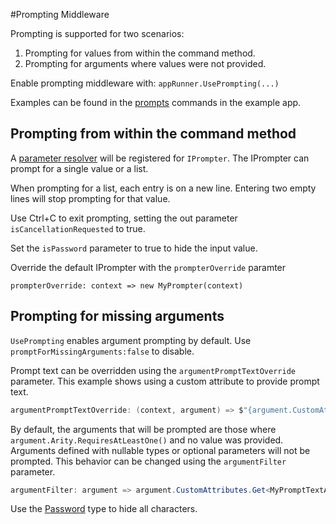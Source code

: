 #Prompting Middleware

Prompting is supported for two scenarios:

1. Prompting for values from within the command method.
2. Prompting for arguments where values were not provided. 

Enable prompting middleware with: `appRunner.UsePrompting(...)`

Examples can be found in the [prompts](https://github.com/bilal-fazlani/commanddotnet/blob/beta-v3/master/CommandDotNet.Example/Commands/Prompts.cs) 
commands in the example app.

## Prompting from within the command method

A [parameter resolver](parameter-resolvers.md) will be registered for `IPrompter`.
The IPrompter can prompt for a single value or a list. 

When prompting for a list, each entry is on a new line. Entering two empty lines will stop prompting for that value.

Use Ctrl+C to exit prompting, setting the out parameter `isCancellationRequested` to true.

Set the `isPassword` parameter to true to hide the input value.

Override the default IPrompter with the `prompterOverride` paramter 

`prompterOverride: context => new MyPrompter(context)`

## Prompting for missing arguments

`UsePrompting` enables argument prompting by default.  Use `promptForMissingArguments:false` to disable.

Prompt text can be overridden using the `argumentPromptTextOverride` parameter. This example shows using a custom attribute to provide prompt text.

``` cs
argumentPromptTextOverride: (context, argument) => $"{argument.CustomAttributes.Get<MyPromptTextAttribute>().PromptText}"
```

By default, the arguments that will be prompted are those where `argument.Arity.RequiresAtLeastOne()` and no value was provided. 
Arguments defined with nullable types or optional parameters will not be prompted.
This behavior can be changed using the `argumentFilter` parameter.

``` cs
argumentFilter: argument => argument.CustomAttributes.Get<MyPromptTextAttribute>()?.CanPrompt ?? false
```

Use the [Password](passwords.md) type to hide all characters.